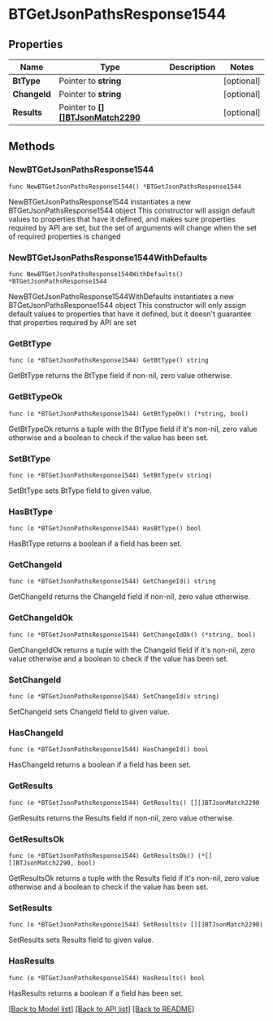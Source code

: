 # BTGetJsonPathsResponse1544

## Properties

Name | Type | Description | Notes
------------ | ------------- | ------------- | -------------
**BtType** | Pointer to **string** |  | [optional] 
**ChangeId** | Pointer to **string** |  | [optional] 
**Results** | Pointer to [**[][]BTJsonMatch2290**]([]BTJsonMatch2290.md) |  | [optional] 

## Methods

### NewBTGetJsonPathsResponse1544

`func NewBTGetJsonPathsResponse1544() *BTGetJsonPathsResponse1544`

NewBTGetJsonPathsResponse1544 instantiates a new BTGetJsonPathsResponse1544 object
This constructor will assign default values to properties that have it defined,
and makes sure properties required by API are set, but the set of arguments
will change when the set of required properties is changed

### NewBTGetJsonPathsResponse1544WithDefaults

`func NewBTGetJsonPathsResponse1544WithDefaults() *BTGetJsonPathsResponse1544`

NewBTGetJsonPathsResponse1544WithDefaults instantiates a new BTGetJsonPathsResponse1544 object
This constructor will only assign default values to properties that have it defined,
but it doesn't guarantee that properties required by API are set

### GetBtType

`func (o *BTGetJsonPathsResponse1544) GetBtType() string`

GetBtType returns the BtType field if non-nil, zero value otherwise.

### GetBtTypeOk

`func (o *BTGetJsonPathsResponse1544) GetBtTypeOk() (*string, bool)`

GetBtTypeOk returns a tuple with the BtType field if it's non-nil, zero value otherwise
and a boolean to check if the value has been set.

### SetBtType

`func (o *BTGetJsonPathsResponse1544) SetBtType(v string)`

SetBtType sets BtType field to given value.

### HasBtType

`func (o *BTGetJsonPathsResponse1544) HasBtType() bool`

HasBtType returns a boolean if a field has been set.

### GetChangeId

`func (o *BTGetJsonPathsResponse1544) GetChangeId() string`

GetChangeId returns the ChangeId field if non-nil, zero value otherwise.

### GetChangeIdOk

`func (o *BTGetJsonPathsResponse1544) GetChangeIdOk() (*string, bool)`

GetChangeIdOk returns a tuple with the ChangeId field if it's non-nil, zero value otherwise
and a boolean to check if the value has been set.

### SetChangeId

`func (o *BTGetJsonPathsResponse1544) SetChangeId(v string)`

SetChangeId sets ChangeId field to given value.

### HasChangeId

`func (o *BTGetJsonPathsResponse1544) HasChangeId() bool`

HasChangeId returns a boolean if a field has been set.

### GetResults

`func (o *BTGetJsonPathsResponse1544) GetResults() [][]BTJsonMatch2290`

GetResults returns the Results field if non-nil, zero value otherwise.

### GetResultsOk

`func (o *BTGetJsonPathsResponse1544) GetResultsOk() (*[][]BTJsonMatch2290, bool)`

GetResultsOk returns a tuple with the Results field if it's non-nil, zero value otherwise
and a boolean to check if the value has been set.

### SetResults

`func (o *BTGetJsonPathsResponse1544) SetResults(v [][]BTJsonMatch2290)`

SetResults sets Results field to given value.

### HasResults

`func (o *BTGetJsonPathsResponse1544) HasResults() bool`

HasResults returns a boolean if a field has been set.


[[Back to Model list]](../README.md#documentation-for-models) [[Back to API list]](../README.md#documentation-for-api-endpoints) [[Back to README]](../README.md)


